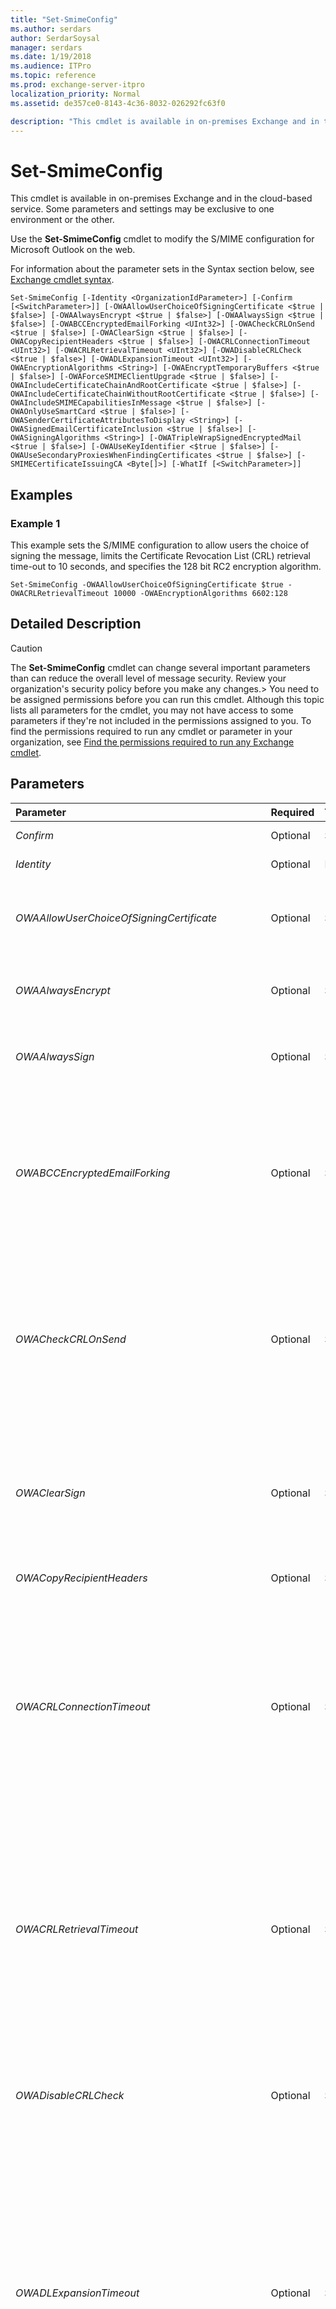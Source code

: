 ```yaml
---
title: "Set-SmimeConfig"
ms.author: serdars
author: SerdarSoysal
manager: serdars
ms.date: 1/19/2018
ms.audience: ITPro
ms.topic: reference
ms.prod: exchange-server-itpro
localization_priority: Normal
ms.assetid: de357ce0-8143-4c36-8032-026292fc63f0

description: "This cmdlet is available in on-premises Exchange and in the cloud-based service. Some parameters and settings may be exclusive to one environment or the other."
---
```


# Set-SmimeConfig

This cmdlet is available in on-premises Exchange and in the cloud-based service. Some parameters and settings may be exclusive to one environment or the other. 
  
Use the **Set-SmimeConfig** cmdlet to modify the S/MIME configuration for Microsoft Outlook on the web.
  
For information about the parameter sets in the Syntax section below, see [Exchange cmdlet syntax](https://technet.microsoft.com/library/bb123552.aspx). 
  
```
Set-SmimeConfig [-Identity <OrganizationIdParameter>] [-Confirm [<SwitchParameter>]] [-OWAAllowUserChoiceOfSigningCertificate <$true | $false>] [-OWAAlwaysEncrypt <$true | $false>] [-OWAAlwaysSign <$true | $false>] [-OWABCCEncryptedEmailForking <UInt32>] [-OWACheckCRLOnSend <$true | $false>] [-OWAClearSign <$true | $false>] [-OWACopyRecipientHeaders <$true | $false>] [-OWACRLConnectionTimeout <UInt32>] [-OWACRLRetrievalTimeout <UInt32>] [-OWADisableCRLCheck <$true | $false>] [-OWADLExpansionTimeout <UInt32>] [-OWAEncryptionAlgorithms <String>] [-OWAEncryptTemporaryBuffers <$true | $false>] [-OWAForceSMIMEClientUpgrade <$true | $false>] [-OWAIncludeCertificateChainAndRootCertificate <$true | $false>] [-OWAIncludeCertificateChainWithoutRootCertificate <$true | $false>] [-OWAIncludeSMIMECapabilitiesInMessage <$true | $false>] [-OWAOnlyUseSmartCard <$true | $false>] [-OWASenderCertificateAttributesToDisplay <String>] [-OWASignedEmailCertificateInclusion <$true | $false>] [-OWASigningAlgorithms <String>] [-OWATripleWrapSignedEncryptedMail <$true | $false>] [-OWAUseKeyIdentifier <$true | $false>] [-OWAUseSecondaryProxiesWhenFindingCertificates <$true | $false>] [-SMIMECertificateIssuingCA <Byte[]>] [-WhatIf [<SwitchParameter>]]

```

## Examples
<a name="Examples"> </a>

### Example 1

This example sets the S/MIME configuration to allow users the choice of signing the message, limits the Certificate Revocation List (CRL) retrieval time-out to 10 seconds, and specifies the 128 bit RC2 encryption algorithm.
  
```
Set-SmimeConfig -OWAAllowUserChoiceOfSigningCertificate $true -OWACRLRetrievalTimeout 10000 -OWAEncryptionAlgorithms 6602:128
```

## Detailed Description
<a name="DetailedDescription"> </a>

> [!CAUTION]
> The **Set-SmimeConfig** cmdlet can change several important parameters than can reduce the overall level of message security. Review your organization's security policy before you make any changes.> You need to be assigned permissions before you can run this cmdlet. Although this topic lists all parameters for the cmdlet, you may not have access to some parameters if they're not included in the permissions assigned to you. To find the permissions required to run any cmdlet or parameter in your organization, see [Find the permissions required to run any Exchange cmdlet](https://technet.microsoft.com/library/mt432940.aspx). 
  
## Parameters
<a name="DetailedDescription"> </a>

|**Parameter**|**Required**|**Type**|**Description**|
|:-----|:-----|:-----|:-----|
| _Confirm_ <br/> |Optional  <br/> |System.Management.Automation.SwitchParameter  <br/> |This parameter is reserved for internal Microsoft use.  <br/> |
| _Identity_ <br/> |Optional  <br/> |Microsoft.Exchange.Configuration.Tasks.OrganizationIdParameter  <br/> |This parameter is reserved for internal Microsoft use.  <br/> |
| _OWAAllowUserChoiceOfSigningCertificate_ <br/> |Optional  <br/> |System.Boolean  <br/> |The _OWAAllowUserChoiceOfSigningCertificate_ parameter specifies whether to allow users to select the certificate to use when they digitally sign email messages in Outlook on the web. <br/> Valid input for this parameter is  `$true` or `$false`. The default value is  `$false`.  <br/> |
| _OWAAlwaysEncrypt_ <br/> |Optional  <br/> |System.Boolean  <br/> |The _OWAAlwaysEncrypt_ parameter specifies whether all outgoing messages are automatically encrypted in Outlook on the web. <br/> Valid input for this parameter is  `$true` or `$false`. The default value is  `$false`.  <br/> |
| _OWAAlwaysSign_ <br/> |Optional  <br/> |System.Boolean  <br/> |The _OWAAlwaysSign_ parameter specifies whether all outgoing messages are automatically signed in Outlook on the web. <br/> Valid input for this parameter is  `$true` or `$false`. The default value is  `$false`.  <br/> |
| _OWABCCEncryptedEmailForking_ <br/> |Optional  <br/> |System.UInt32  <br/> | The _OWABCCEncryptedEmailForking_ parameter specifies how Bcc messages are encrypted in Outlook on the web. This parameter uses the following values: <br/>  0 = One encrypted message per Bcc recipient. <br/>  1 = One single encrypted message for all Bcc recipients. <br/>  2 = One encrypted message without Bcc forking. <br/>  The default value is 0. <br/> > [!NOTE]>  This setting affects the security and privacy of Outlook on the web. Consult your organization's security policy before you change this setting.          |
| _OWACheckCRLOnSend_ <br/> |Optional  <br/> |System.Boolean  <br/> |The _OWACheckCRLOnSend_ parameter specifies how the certificate revocation list (CRL) check is enforced when an email message is sent in Outlook on the web. <br/> Valid input for this parameter is  `$true` or `$false`. The default value is  `$false`.  <br/> When this parameter is set to  `$false` and the CRL distribution point is inaccessible, Outlook on the web allows signed or encrypted messages to be sent. When this parameter is set to `$true`, Outlook on the web displays a warning dialog box and prevents signed or encrypted messages from being sent.  <br/> |
| _OWAClearSign_ <br/> |Optional  <br/> |System.Boolean  <br/> |The _OWAClearSign_ parameter specifies how email messages are signed in Outlook on the web. <br/> Valid input for this parameter is  `$true` or `$false`. The default is  `$true`.  <br/> When this parameter is set to  `$true`, digitally signed messages are clear-signed. When this parameter is set to  `$false`, digitally signed messages are opaque-signed. Clear-signed messages are larger than opaque-signed messages, but clear-signed messages can be read in most email clients, including clients that don't support S/MIME.  <br/> |
| _OWACopyRecipientHeaders_ <br/> |Optional  <br/> |System.Boolean  <br/> |This parameter is reserved for internal Microsoft use.  <br/> |
| _OWACRLConnectionTimeout_ <br/> |Optional  <br/> |System.UInt32  <br/> |The _OWACRLConnectionTimeout_ parameter specifies the time in milliseconds that Outlook on the web waits while connecting to retrieve a single CRL as part of a certificate validation operation. <br/> Valid input for this parameter is an integer between 0 and 4294967295 ( `UInt32`). The default value is 60000 (60 seconds).  <br/> When multiple CRLs in a certificate chain must be retrieved, the time limit that's specified by this parameter applies to each connection. For example, if a certificate requires the retrieval of three CRLs, and this parameter is set to 60000 (60 seconds), each individual CRL retrieval operation has a time limit of 60 seconds. If any one of the CRLs isn't retrieved before the time limit expires, the entire operation fails. The total time limit for all the retrievals is controlled by the _OWACRLRetrievalTimeout_ parameter. <br/> |
| _OWACRLRetrievalTimeout_ <br/> |Optional  <br/> |System.UInt32  <br/> |The _OWACRLRetrievalTimeout_ parameter specifies the time in milliseconds that Outlook on the web waits to retrieve all CRLs when validating a certificate. <br/> Valid input for this parameter is an integer between 0 and 4294967295 ( `UInt32`). The default value is 10000 (10 seconds).  <br/> If all the required CRLs are not retrieved before the time limit expires, the operation fails. Suppose the retrieval of three CRLs is required, the _OWACRLConnectionTimeout_ value is set to 60000 (60 seconds), and the _OWACRLRetrievalTimeout_ is set to 120000 (2 minutes). In this example, if any individual CRL retrieval takes more than 60 seconds, the operation fails. Also, if all the CRL retrievals together take more than 120 seconds, the operation fails. <br/> |
| _OWADisableCRLCheck_ <br/> |Optional  <br/> |System.Boolean  <br/> |The _OWADisableCRLCheck_ parameter enables or disables CRL checking in Outlook on the web. <br/> Valid input for this parameter is  `$true` or `$false`. The default value is  `$false`. When set to  `$true`, this parameter disables CRL checks when validating certificates. Disabling CRL checking can decrease the time that's required to validate the signatures of signed email messages, but it also validates email messages signed with revoked certificates.  <br/> |
| _OWADLExpansionTimeout_ <br/> |Optional  <br/> |System.UInt32  <br/> |The _OWADLExpansionTimeout_ parameter specifies the time in milliseconds that Outlook on the web waits when sending encrypted messages to members of a distribution group that requires expansion. <br/> Valid input for this parameter is an integer between 0 and 4294967295 ( `UInt32`). The default value is 60000 (60 seconds). If the operation doesn't complete in the time specified by this parameter, the operation fails and the message is not sent.  <br/> When sending an encrypted message to a distribution group, Exchange expands the distribution group to retrieve the encryption certificate of each recipient. While the distribution group is being expanded, the sender receives no response from Outlook on the web.  <br/> The timeout value that's specified by this parameter is applied to the expansion of each distribution group. For example, if an encrypted message is sent to three distribution group, and the value of this parameter is 60000 (60 seconds), the entire operation can take no more than 180 seconds.  <br/> |
| _OWAEncryptionAlgorithms_ <br/> |Optional  <br/> |System.String  <br/> | The _OWAEncryptionAlgorithms_ parameter specifies a list of algorithms that are used by Outlook on the web to encrypt messages. <br/>  Valid input for this parameter is a semicolon-separated list of symmetric encryption algorithm identifiers. When you use an algorithm that supports multiple key lengths, you need to specify the key length. Note that RC2 is the only supported algorithm that that offers multiple key lengths. <br/>  You can specify the object identifier (OID) of the cryptographic service provider (CSP) when using third-party CSPs. An OID must be specified together with an algorithm ID. Outlook on the web needs an algorithm ID so that it can infer how the algorithm should be used. For example, to provide a custom replacement for the 3DES algorithm, you would specify the algorithm ID of 3DES (6603) and the custom OID of the replacement algorithm by using the value `6603,<OID>`.  <br/>  The encryption algorithms, key length values, and algorithm IDs that you can use with this parameter are described in the following list: <br/>  RC2 algorithm ID: `6602` (supported key lengths are 40, 56, 64, and 128) <br/>  DES (56-bit) algorithm ID: `6601` <br/>  3DES (168-bit) algorithm ID: `6603` <br/>  AES128 algorithm ID: `660E` <br/>  AES192 algorithm ID: `660F` <br/>  AES256 algorithm ID: `6610` <br/>  This parameter uses the following syntax: `{Algorithm ID} |; [Algorithm ID] | [,Custom replacement algorithm OID] |; [Algorithm ID[:key length]]...`.  <br/>  For example, to set the encryption algorithms to 3DES, RC2-128, RC2-64, DES, and RC2-56, use the following value: `6603;6602:128;6602:64;6601;6602:56`.  <br/>  The algorithm specified by _OWAEncryptionAlgorithms_ is always used. If the parameter is not specified or is not formatted correctly, Outlook on the web uses the default value `6610` (AES256). If the encryption algorithm or minimum key length is not available on a client, Outlook on the web does not allow encryption. <br/> |
| _OWAEncryptTemporaryBuffers_ <br/> |Optional  <br/> |System.Boolean  <br/> |The _OWAEncryptTemporaryBuffers_ parameter specifies whether the Outlook on the web client-side temporary message storage buffers are encrypted. <br/> Valid input for this parameter is  `$true` or `$false`. The default value is  `$true`.  <br/> By default, all client-side temporary buffers that store message data are encrypted using an ephemeral key and the 3DES algorithm. Setting this parameter to  `$false` disables temporary buffer encryption. <br/> > [!NOTE]> Disabling encryption of the buffers can increase performance of the Outlook on the web client but also leaves information unencrypted in the client's buffer. Consult your organization's security policy before you disable this feature.           |
| _OWAForceSMIMEClientUpgrade_ <br/> |Optional  <br/> |System.Boolean  <br/> |The _OWAForceSMIMEClientUpgrade_ parameter specifies whether or not users are forced to upgrade an S/MIME control that's older than their current version in Outlook on the web. <br/> Valid input for this parameter is  `$true` or `$false`. The default is  `$true`.  <br/> If the parameter is set to  `$true`, users need to download and install the new control before they can use S/MIME. If this parameter is set to  `$false`, users receive a warning if the S/MIME control on their computer is not current, but they can still use S/MIME without updating the control.  <br/> |
| _OWAIncludeCertificateChainAndRootCertificate_ <br/> |Optional  <br/> |System.Boolean  <br/> |The _OWAIncludeCertificateChainAndRootCertificate_ parameter specifies whether the certificate chains and root certificates of the signing or encryption certificates are included in the message in Outlook on the web. <br/> Valid input for this parameter is  `$true` or `$false`. The default value is  `$false`.  <br/> |
| _OWAIncludeCertificateChainWithoutRootCertificate_ <br/> |Optional  <br/> |System.Boolean  <br/> |The _OWAIncludeCertificateChainWithoutRootCertificate_ parameter specifies whether the certificate chains of the signing or encryption certificates are included in messages in Outlook on the web. <br/> Valid input for this parameter is  `$true` or `$false`. The default is  `$false`.  <br/> By default, Outlook on the web includes only the signing and encrypting certificates, not their corresponding certificate chains. When this parameter is set to  `$true`, signed or encrypted messages include the full certificate chain, but not the root certificate.  <br/> |
| _OWAIncludeSMIMECapabilitiesInMessage_ <br/> |Optional  <br/> |System.Boolean  <br/> |The _OWAIncludeSMIMECapabilitiesInMessage_ parameter specifies whether signed and encrypted messages in Outlook on the web include attributes that describe the supported encryption and signing algorithms. <br/> Valid input for this parameter is  `$true` or `$false`. The default is  `$false`.  <br/> Enabling this option increases the size of messages, but may make it easier for some email clients to interact with encrypted messages in Outlook on the web.  <br/> |
| _OWAOnlyUseSmartCard_ <br/> |Optional  <br/> |System.Boolean  <br/> |The _OWAOnlyUseSmartCard_ parameter specifies whether smartcard-based certificates are required for Outlook on the web message signing and decryption. <br/> Valid input for this parameter is  `$true` or `$false`. The default is  `$false` <br/> When this parameter is set to  `$true`, the use of smartcard-based certificates for signing and decryption is required when you use Outlook on the web and the S/MIME control.  <br/> |
| _OWASenderCertificateAttributesToDisplay_ <br/> |Optional  <br/> |System.String  <br/> |The _OWASenderCertificateAttributesToDisplay_ parameter controls which certificate attributes are displayed when signature verification proceeds despite a mismatch between the sender's email address and the email address in sender's certificate. <br/> The parameter accepts a comma-separated list of object identifiers (OIDs). This setting is blank ( `$null`) by default.  <br/> |
| _OWASignedEmailCertificateInclusion_ <br/> |Optional  <br/> |System.Boolean  <br/> |The _OWASignedEmailCertificateInclusion_ parameter specifies whether the sender's encryption certificate is excluded from a signed email message in Outlook on the web. <br/> Valid input for this parameter is  `$true` or `$false`. The default is  `$true`.  <br/> By default, Outlook on the web and the S/MIME control include both signing and encrypting certificates with signed email messages. When this parameter is set to  `$false`, the size of encrypted messages is reduced. However, recipients don't have access to the sender's encryption certificate in the message. Recipients need to retrieve the certificate from a directory, or from the sender.  <br/> |
| _OWASigningAlgorithms_ <br/> |Optional  <br/> |System.String  <br/> | The _OWASigningAlgorithms_ parameter specifies the list of signing algorithms that are used by Outlook on the web to sign messages with the S/MIME control. <br/>  Valid input for this parameter is a semicolon-separated list of symmetric encryption algorithm identifiers. <br/>  You can specify the object identifier (OID) of the cryptographic service provider (CSP) when using third-party CSPs. An OID must be specified together with an algorithm ID. Outlook on the web needs an algorithm ID so that it can infer how the algorithm should be used. For example, to provide a custom replacement for the SHA1 algorithm, you would specify the algorithm ID of SHA1 ( `8804`) and the custom OID of the replacement algorithm by using the value  `8804,<OID>`.  <br/>  This parameter supports the following algorithms. <br/> **CALG_SHA_512**: Type: 512 bit secure hashing algorithm (SHA). Algorithm ID:  `800E`.  <br/> **CALG_SHA_384**: Type: 384 bit SHA. Algorithm ID:  `800D`.  <br/> **CALG_SHA_256**: Type: 256 bit SHA. Algorithm ID:  `800C`.  <br/> **SHA1**: Type: SHA. Algorithm ID:  `8004`.  <br/> **CALG_MD5**: Type: MD5 hashing algorithm. Algorithm ID:  `8003`.  <br/>  This parameter uses the syntax `{Algorithm ID} |; [Algorithm ID] | [,Custom replacement algorithm OID] |; [Algorithm ID[:key length]] ...`.  <br/>  For example, to set the signing algorithms to CALG_SHA_512, SHA1, and CALG_MD5, use the value `800E;8004;8003`.  <br/>  The algorithm specified by _OWASigningAlgorithms_ is always used. If this parameter is not specified or is not formatted correctly, Outlook on the web defaults to `8004` (SHA1). <br/> |
| _OWATripleWrapSignedEncryptedMail_ <br/> |Optional  <br/> |System.Boolean  <br/> |The _OWATripleWrapSignedEncryptedMail_ parameter specifies whether signed and encrypted email messages in Outlook on the web are triple-wrapped. <br/> Valid input for this parameter is  `$true` or `$false`. The default is  `$false`.  <br/> A triple-wrapped message is a signed message that is encrypted, and then the encrypted message is signed (signed-encrypted-signed). When this parameter is set to `$false`, the signed message is encrypted only (there is no additional signing of the encrypted message). Triple-wrapped messages offer the highest level of security for messages under the S/MIME standard, but are larger in size.  <br/> |
| _OWAUseKeyIdentifier_ <br/> |Optional  <br/> |System.Boolean  <br/> |The _OWAUseKeyIdentifier_ parameter specifies whether a certificate's key identifier is used to encode the asymmetrically encrypted token in Outlook on the web. <br/> Valid input for this parameter is  `$true` or `$false`. The default is  `$false`.  <br/> By default, Outlook on the web encodes the asymmetrically encrypted token (sometimes called a lockbox) that's required to decrypt the rest of the message by indicating the issuer and serial number of each recipient's certificate. The issuer and serial number can then be used to locate the certificate and private key for decrypting the message.  <br/> This parameter causes the use of a certificate's key identifier when encoding the asymmetrically encrypted token. Because a key pair can be reused in new certificates, using the key identifier for encrypted email messages means that users need to keep only the most recent certificate and associated private key, rather than all old certificates. Because some email clients do not support finding certificates with a key identifier, Outlook on the web uses the issuer and serial number of each recipient's certificate by default.  <br/> |
| _OWAUseSecondaryProxiesWhenFindingCertificates_ <br/> |Optional  <br/> |System.Boolean  <br/> |The _OWAUseSecondaryProxiesWhenFindingCertificates_ parameter specifies whether alternative proxies are used during the certificate search in Outlook on the web. <br/> Valid input for this parameter is  `$true` or `$false`. The default is  `$true`.  <br/> Outlook on the web attempts to find the correct certificate for a recipient when sending encrypted messages. The certificate subject or subject alternative name values can each contain an email address. Because a recipient can have multiple proxy addresses, the certificate's subject or subject alternative name values may not match the recipient's primary SMTP address. When this parameter is set to  `$true`, and the certificate subject or subject alternative name values do not match the recipient's primary SMTP address, Outlook on the web tries to match the certificate's subject to one of the recipient's proxy addresses.  <br/> |
| _SMIMECertificateIssuingCA_ <br/> |Optional  <br/> |System.Byte[]  <br/> |The _SMIMECertificateIssuingCA_ parameter specifies the serialized certificate store (SST) that contains the Certificate Authority (CA) signing and intermediate certificate information. <br/> You need to read the file to a byte-encoded object using the **Get-Content** cmdlet. For example: `-SMIMECertificateIssuingCA $([byte[]](Get-Content -Encoding byte -Path "C:\Temp\CACertificateSerializedStore.sst" -ReadCount 0)` <br/> Each certificate is checked, and if any certificates are expired, the operation will fail.  <br/> |
| _WhatIf_ <br/> |Optional  <br/> |System.Management.Automation.SwitchParameter  <br/> |The _WhatIf_ switch simulates the actions of the command. You can use this switch to view the changes that would occur without actually applying those changes. You don't need to specify a value with this switch. <br/> |
   
## Input Types
<a name="InputTypes"> </a>

To see the input types that this cmdlet accepts, see [Cmdlet Input and Output Types](http://go.microsoft.com/fwlink/p/?linkId=616387). If the Input Type field for a cmdlet is blank, the cmdlet doesn't accept input data. 
  
## Return Types
<a name="ReturnTypes"> </a>

To see the return types, which are also known as output types, that this cmdlet accepts, see [Cmdlet Input and Output Types](http://go.microsoft.com/fwlink/p/?linkId=616387). If the Output Type field is blank, the cmdlet doesn't return data. 
  

